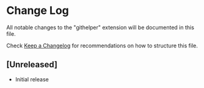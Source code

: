 # Change Log

All notable changes to the "githelper" extension will be documented in this file.

Check [Keep a Changelog](http://keepachangelog.com/) for recommendations on how to structure this file.

## [Unreleased]

- Initial release